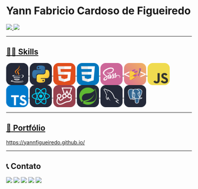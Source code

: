 # Yann Fabricio Cardoso de Figueiredo 

<div>
  <a href="https://github.com/YannFigueiredo/">
  <img height="180em" src="https://github-readme-stats.vercel.app/api?username=YannFigueiredo&show_icons=true&theme=dracula&include_all_commits=true&count_private=true"/>
  <img height="180em" src="https://github-readme-stats.vercel.app/api/top-langs/?username=YannFigueiredo&layout=compact&langs_count=6&theme=dracula&hide=Perl,jupyter%20notebook"/>
</div>

<hr/>
 
## :superhero_man: Skills
 
<div style={{display: flex; gap: 5px}}>
  <img align="center" alt="Java" title="Java" height="60" width="60"src="https://github.com/tandpfun/skill-icons/raw/main/icons/Java-Dark.svg"/>
  <img align="center" alt="Python" title="Python" height="60" width="60" src="https://github.com/tandpfun/skill-icons/raw/main/icons/Python-Dark.svg">
  <img align="center" alt="HTML 5" title="HTML 5" height="60" width="60" src="https://github.com/tandpfun/skill-icons/raw/main/icons/HTML.svg">
  <img align="center" alt="CSS 3" title="CSS 3" height="60" width="60" src="https://github.com/tandpfun/skill-icons/raw/main/icons/CSS.svg"> 
  <img align="center" alt="SASS" title="SASS" height="60" width="60" src="https://github.com/tandpfun/skill-icons/raw/main/icons/Sass.svg">
  <img align="center" alt="Styled-Components" title="Styled-Components" height="60" width="60" src="https://github.com/tandpfun/skill-icons/raw/main/icons/StyledComponents.svg">
  <img align="center" alt="JavaScript" title="JavaScript" height="60" width="60" src="https://github.com/tandpfun/skill-icons/raw/main/icons/JavaScript.svg">
  <img align="center" alt="TypeScript" title="TypeScript" height="60" width="60" src="https://github.com/tandpfun/skill-icons/raw/main/icons/TypeScript.svg">
  <img align="center" alt="React" title="React" height="60" width="60" src="https://github.com/tandpfun/skill-icons/raw/main/icons/React-Dark.svg">
  <img align="center" alt="Jest" title="Jest" height="60" width="60" src="https://github.com/tandpfun/skill-icons/raw/main/icons/Jest.svg">
  <img align="center" alt="Spring" title="Spring Boot" height="60" width="60" src="https://github.com/tandpfun/skill-icons/raw/main/icons/Spring-Dark.svg">
  <img align="center" alt="MySQL" title="MySQL" height="60" width="60" src="https://github.com/tandpfun/skill-icons/raw/main/icons/MySQL-Dark.svg">
  <img align="center" alt="PostgreSQL" title="PostgreSQL" height="60" width="60" src="https://github.com/tandpfun/skill-icons/raw/main/icons/PostgreSQL-Dark.svg">
</div>

<hr/>
 
## :briefcase: Portfólio
 
https://yannfigueiredo.github.io/
 
<hr/>
 
## :telephone_receiver: Contato
 
<div> 
  <a href = "mailto:yann.fabricio@hotmail.com"><img src="https://img.shields.io/badge/Microsoft_Outlook-0078D4?style=for-the-badge&logo=microsoft-outlook&logoColor=white" target="_blank"></a>
  <a href = "mailto:yannfabricio@gmail.com"><img src="https://img.shields.io/badge/Gmail-D14836?style=for-the-badge&logo=gmail&logoColor=white" target="_blank"></a>
  <a href = "https://web.whatsapp.com/send?phone=5591981133506"><img src="https://img.shields.io/badge/WhatsApp-25D366?style=for-the-badge&logo=whatsapp&logoColor=white" target="_blank"></a>
  <a href = "https://t.me/YannFigueiredo"><img src="https://img.shields.io/badge/Telegram-2CA5E0?style=for-the-badge&logo=telegram&logoColor=white" target="_blank"></a>
  <a href="https://www.linkedin.com/in/yannfigueiredo/" target="_blank"><img src="https://img.shields.io/badge/-LinkedIn-%230077B5?style=for-the-badge&logo=linkedin&logoColor=white" target="_blank"></a> 
</div>
